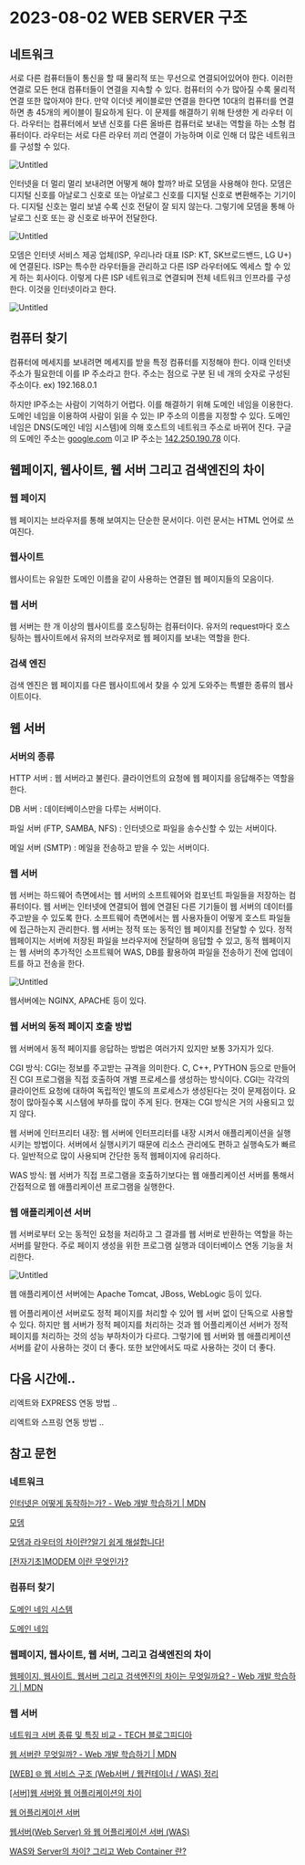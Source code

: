 # 2023-08-02 WEB SERVER 구조

## 네트워크

서로 다른 컴퓨터들이 통신을 할 때 물리적 또는 무선으로 연결되어있어야 한다. 이러한 연결로 모든 현대 컴퓨터들이 연결을 지속할 수 있다. 컴퓨터의 수가 많아질 수록 물리적 연결 또한 많아져야 한다. 만약 이더넷 케이블로만 연결을 한다면 10대의 컴퓨터를 연결하면 총 45개의 케이블이 필요하게 된다. 이 문제를 해결하기 위해 탄생한 게 라우터 이다. 라우터는 컴퓨터에서 보낸 신호를 다른 올바른 컴퓨터로 보내는 역할을 하는 소형 컴퓨터이다. 라우터는 서로 다른 라우터 끼리 연결이 가능하며 이로 인해 더 많은 네트워크를 구성할 수 있다.

![Untitled](2023-08-02%20WEB%20SERVER%20%E1%84%80%E1%85%AE%E1%84%8C%E1%85%A9%2063879e68649a48bca89f8798c0eec144/Untitled.png)

인터넷을 더 멀리 멀리 보내려면 어떻게 해야 할까? 바로 모뎀을 사용해야 한다. 모뎀은 디지털 신호를 아날로그 신호로 또는 아날로그 신호를 디지털 신호로 변환해주는 기기이다. 디지털 신호는 멀리 보낼 수록 신호 전달이 잘 되지 않는다. 그렇기에 모뎀을 통해 아날로그 신호 또는 광 신호로 바꾸어 전달한다.

![Untitled](2023-08-02%20WEB%20SERVER%20%E1%84%80%E1%85%AE%E1%84%8C%E1%85%A9%2063879e68649a48bca89f8798c0eec144/Untitled%201.png)

모뎀은 인터넷 서비스 제공 업체(ISP, 우리나라 대표 ISP: KT, SK브로드밴드, LG U+)에 연결된다. ISP는 특수한 라우터들을 관리하고 다른 ISP 라우터에도 엑세스 할 수 있게 하는 회사이다. 이렇게 다른 ISP 네트워크로 연결되며 전체 네트워크 인프라를 구성한다. 이것을 인터넷이라고 한다.

![Untitled](2023-08-02%20WEB%20SERVER%20%E1%84%80%E1%85%AE%E1%84%8C%E1%85%A9%2063879e68649a48bca89f8798c0eec144/Untitled%202.png)

## 컴퓨터 찾기

컴퓨터에 메세지를 보내려면 메세지를 받을 특정 컴퓨터를 지정해야 한다. 이때 인터넷 주소가 필요한데 이를 IP 주소라고 한다. 주소는 점으로 구분 된 네 개의 숫자로 구성된 주소이다. ex) 192.168.0.1

하지만 IP주소는 사람이 기억하기 어렵다. 이를 해결하기 위해 도메인 네임을 이용한다. 도메인 네임을 이용하여 사람이 읽을 수 있는 IP 주소의 이름을 지정할 수 있다. 도메인 네임은 DNS(도메인 네임 시스템)에 의해 호스트의 네트워크 주소로 바뀌어 진다. 구글의 도메인 주소는 [google.com](http://google.com) 이고 IP 주소는 [142.250.190.78](http://142.250.190.78) 이다.

## 웹페이지, 웹사이트, 웹 서버 그리고 검색엔진의 차이

### 웹 페이지

웹 페이지는 브라우저를 통해 보여지는 단순한 문서이다. 이런 문서는 HTML 언어로 쓰여진다. 

### 웹사이트

웹사이트는 유일한 도메인 이름을 같이 사용하는 연결된 웹 페이지들의 모음이다. 

### 웹 서버

웹 서버는 한 개 이상의 웹사이트를 호스팅하는 컴퓨터이다. 유저의 request마다 호스팅하는 웹사이트에서 유저의 브라우저로 웹 페이지를 보내는 역할을 한다.

### 검색 엔진

검색 엔진은 웹 페이지를 다른 웹사이트에서 찾을 수 있게 도와주는 특별한 종류의 웹사이트이다.

## 웹 서버

### 서버의 종류

HTTP 서버 : 웹 서버라고 불린다. 클라이언트의 요청에 웹 페이지를 응답해주는 역할을 한다.

DB 서버 : 데이터베이스만을 다루는 서버이다.

파일 서버 (FTP, SAMBA, NFS) : 인터넷으로 파일을 송수신할 수 있는 서버이다.

메일 서버 (SMTP) : 메일을 전송하고 받을 수 있는 서버이다.

### 웹 서버

웹 서버는 하드웨어 측면에서는 웹 서버의 소프트웨어와 컴포넌트 파일들을 저장하는 컴퓨터이다. 웹 서버는 인터넷에 연결되어 웹에 연결된 다른 기기들이 웹 서버의 데이터를 주고받을 수 있도록 한다. 소프트웨어 측면에서는 웹 사용자들이 어떻게 호스트 파일들에 접근하는지 관리한다. 웹 서버는 정적 또는 동적인 웹 페이지를 전달할 수 있다. 정적 웹페이지는 서버에 저장된 파일을 브라우저에 전달하며 응답할 수 있고, 동적 웹페이지는 웹 서버의 추가적인 소프트웨어 WAS, DB를 활용하여 파일을 전송하기 전에 업데이트를 하고 전송을 한다.

![Untitled](2023-08-02%20WEB%20SERVER%20%E1%84%80%E1%85%AE%E1%84%8C%E1%85%A9%2063879e68649a48bca89f8798c0eec144/Untitled%203.png)

웹서버에는 NGINX, APACHE 등이 있다.

### 웹 서버의 동적 페이지 호출 방법

웹 서버에서 동적 페이지를 응답하는 방법은 여러가지 있지만 보통 3가지가 있다.

CGI 방식: CGI는 정보를 주고받는 규격을 의미한다. C, C++, PYTHON 등으로 만들어진 CGI 프로그램을 직접 호출하여 개별 프로세스를 생성하는 방식이다. CGI는 각각의 클라이언트 요청에 대하여 독립적인 별도의 프로세스가 생성된다는 것이 문제점이다. 요청이 많아질수록 시스템에 부하를 많이 주게 된다. 현재는 CGI 방식은 거의 사용되고 있지 않다.

웹 서버에 인터프리터 내장:  웹 서버에 인터프리터를 내장 시켜서 애플리케이션을 실행시키는 방법이다. 서버에서 실행시키기 때문에 리소스 관리에도 편하고 실행속도가 빠르다.  일반적으로 많이 사용되며 간단한 동적 웹페이지에 유리하다.

WAS 방식:  웹 서버가 직접 프로그램을 호출하기보다는 웹 애플리케이션 서버를 통해서 간접적으로 웹 애플리케이션 프로그램을 실행한다. 

### 웹 애플리케이션 서버

웹 서버로부터 오는 동적인 요청을 처리하고 그 결과를 웹 서버로 반환하는 역할을 하는 서버를 말한다. 주로 페이지 생성을 위한 프로그램 실행과 데이터베이스 연동 기능을 처리한다.

![Untitled](2023-08-02%20WEB%20SERVER%20%E1%84%80%E1%85%AE%E1%84%8C%E1%85%A9%2063879e68649a48bca89f8798c0eec144/Untitled%204.png)

웹 애플리케이션 서버에는 Apache Tomcat, JBoss, WebLogic 등이 있다.

웹 어플리케이션 서버로도 정적 페이지를 처리할 수 있어 웹 서버 없이 단독으로 사용할 수 있다. 하지만 웹 서버가 정적 페이지를 처리하는 것과 웹 어플리케이션 서버가 정적 페이지를 처리하는 것의 성능 부하차이가 다르다. 그렇기에 웹 서버와 웹 애플리케이션 서버를 같이 사용하는 것이 더 좋다. 또한 보안에서도 따로 사용하는 것이 더 좋다.

## 다음 시간에..

리엑트와 EXPRESS 연동 방법 ..

리엑트와 스프링 연동 방법 ..

## 참고 문헌

### 네트워크

[인터넷은 어떻게 동작하는가? - Web 개발 학습하기 | MDN](https://developer.mozilla.org/ko/docs/Learn/Common_questions/Web_mechanics/How_does_the_Internet_work)

[모뎀](https://ko.wikipedia.org/wiki/모뎀)

[모뎀과 라우터의 차이란?알기 쉽게 해설합니다!](https://dkel.tistory.com/1431)

[[전자기초]MODEM 이란 무엇인가?](https://m.blog.naver.com/PostView.naver?isHttpsRedirect=true&blogId=ch0ry&logNo=100090969488)

### 컴퓨터 찾기

[도메인 네임 시스템](https://ko.wikipedia.org/wiki/도메인_네임_시스템)

[도메인 네임](https://ko.wikipedia.org/wiki/도메인_네임)

### 웹페이지, 웹사이트, 웹 서버, 그리고 검색엔진의 차이

[웹페이지, 웹사이트, 웹서버 그리고 검색엔진의 차이는 무엇일까요? - Web 개발 학습하기 | MDN](https://developer.mozilla.org/ko/docs/Learn/Common_questions/Web_mechanics/Pages_sites_servers_and_search_engines)

### 웹 서버

[네트워크 서버 종류 및 특징 비교 - TECH 블로그피디아](https://techblogpedia.com/네트워크-서버-종류-특징-비교/)

[웹 서버란 무엇일까? - Web 개발 학습하기 | MDN](https://developer.mozilla.org/ko/docs/Learn/Common_questions/Web_mechanics/What_is_a_web_server)

[[WEB] 🌐 웹 서비스 구조 (Web서버 / 웹컨테이너 / WAS) 정리](https://inpa.tistory.com/entry/WEB-🌐-웹-서비스-구조-정리)

[[서버]웹 서버와 웹 어플리케이션의 차이](https://studium-anywhere.tistory.com/19)

[웹 어플리케이션 서버](https://rrhh234cm.tistory.com/456)

[웹서버(Web Server) 와 웹 어플리케이션 서버 (WAS)](https://binux.tistory.com/32)

[WAS와 Server의 차이? 그리고 Web Container 란?](https://doozi316.github.io/web/2020/09/13/WEB26/)